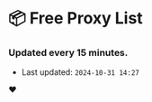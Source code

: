 # :package: Free Proxy List
### Updated every 15 minutes.

- Last updated: `2024-10-31 14:27`

:heart:
